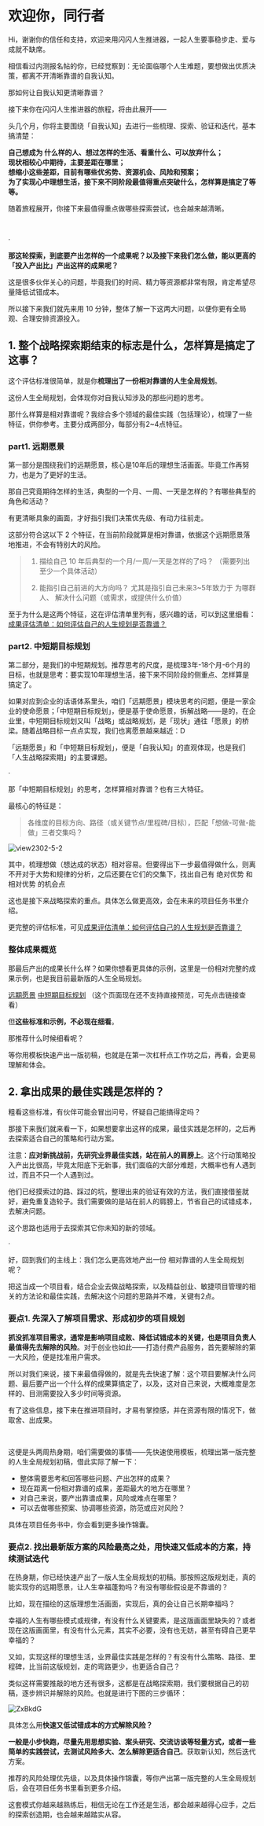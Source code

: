 # 欢迎你，同行者

Hi，谢谢你的信任和支持，欢迎来用闪闪人生推进器，一起人生要事稳步走、爱与成就不缺席。

相信看过内测报名帖的你，已经觉察到：无论面临哪个人生难题，要想做出优质决策，都离不开清晰靠谱的自我认知。


那如何让自我认知更清晰靠谱？

接下来你在闪闪人生推进器的旅程，将由此展开——

头几个月，你将主要围绕「自我认知」去进行一些梳理、探索、验证和迭代，基本搞清楚：

**自己想成为 什么样的人、想过怎样的生活、看重什么、可以放弃什么；<br />
现状相较心中期待，主要差距在哪里；<br />
想缩小这些差距，目前有哪些优劣势、资源机会、风险和预案；<br />
为了实现心中理想生活，接下来不同阶段最值得重点突破什么，怎样算是搞定了等等。**

随着旅程展开，你接下来最值得重点做哪些探索尝试，也会越来越清晰。

<br />

·

**那这轮探索，到底要产出怎样的一个成果呢？以及接下来我们怎么做，能以更高的「投入产出比」产出这样的成果呢？**

这是很多伙伴关心的问题，毕竟我们的时间、精力等资源都非常有限，肯定希望尽量降低试错成本。

所以接下来我们就先来用 10 分钟，整体了解一下这两大问题，以便你更有全局观、合理安排资源投入。

## 1. 整个战略探索期结束的标志是什么，怎样算是搞定了这事？

这个评估标准很简单，就是你**梳理出了一份相对靠谱的人生全局规划**。

这份人生全局规划，会体现你对自我认知涉及的那些问题的思考。


那什么样算是相对靠谱呢？我综合多个领域的最佳实践（包括理论），梳理了一些特征，供你参考。主要分成两部分，每部分有2~4点特征。

### part1. 远期愿景

第一部分是围绕我们的远期愿景，核心是10年后的理想生活画面。毕竟工作再努力，也是为了更好的生活。

那自己究竟期待怎样的生活，典型的一个月、一周、一天是怎样的？有哪些典型的角色和活动？

有更清晰具象的画面，才好指引我们决策优先级、有动力往前走。


这部分符合这以下 2 个特征，在当前阶段就算是相对靠谱，依据这个远期愿景落地推进，不会有特别大的风险。

> 1. 描绘自己 10 年后典型的一个月/一周/一天是怎样的了吗？
> （需要列出至少一个具体活动）
> 
> 2. 能指引自己前进的大方向吗？
> 尤其是指引自己未来3~5年致力于 为哪群人、
> 解决什么问题（或需求，或提供什么价值）

至于为什么是这两个特征，这在评估清单里列有，感兴趣的话，可以到这里细看：[成果评估清单：⁡⁢‬⁣‌​‍⁢​﻿​⁣⁤⁤⁢​⁡﻿⁡‍⁣‌​​‌⁤⁤﻿​‬‬⁢​⁢⁣‍​‬​​⁣​​​​​⁡‬​如何评估自己的人生规划是否靠谱？ ](/project/checklist)

### part2. 中短期目标规划

第二部分，是我们的中短期规划。推荐思考的尺度，是梳理3年-18个月-6个月的目标，也就是思考：要实现10年理想生活，接下来不同阶段的侧重点、怎样算是搞定了。

如果对应到企业的话语体系里头，咱们「远期愿景」模块思考的问题，便是一家企业的使命愿景；「中短期目标规划」，便是基于使命愿景，拆解战略——是的，在企业里，中短期目标规划又叫「战略」或战略规划，是「现状」通往「愿景」的桥梁。随着战略目标一点点实现，我们也离愿景越来越近：D

「远期愿景」和「中短期目标规划」，便是「自我认知」的直观体现，也是我们「人生战略探索期」的主要课题。

·

那「中短期目标规划」的思考，怎样算相对靠谱？也有三大特征。

最核心的特征是：

> 各维度的目标方向、路径（或关键节点/里程碑/目标），匹配「想做-可做-能做」三者交集吗？


![view2302-5-2](https://cdn.sunnyhuang.net/share/view2302-5-5.png?x-oss-process=image/watermark,t_3,fill_1,padx_200,pady_200,text_6Zeq6Zeq5Lq655Sf,rotate_330 ':size=240')

其中，梳理想做（想达成的状态）相对容易。但要得出下一步最值得做什么，则离不开对于大势和规律的分析，之后还要在它们的交集下，找出自己有 绝对优势 和 相对优势 的机会点

这也是接下来战略探索的重点。具体怎么做更高效，会在未来的项目任务书里介绍。

更完整的评估标准，可见[成果评估清单：⁡⁢‬⁣‌​‍⁢​﻿​⁣⁤⁤⁢​⁡﻿⁡‍⁣‌​​‌⁤⁤﻿​‬‬⁢​⁢⁣‍​‬​​⁣​​​​​⁡‬​如何评估自己的人生规划是否靠谱？ ](/project/checklist) 

### 整体成果概览

那最后产出的成果长什么样？如果你想看更具体的示例，这里是一份相对完整的成果示例，也是我目前最新版的人生全局规划。

[‍远期愿景](https://sunnylife.feishu.cn/wiki/wikcnEy7dsfx0hrcc7RJ123xceg?sheet=DQo4ZU)
[‍‬‍‌⁡‌﻿⁣‍​⁤‬‬​‌⁡⁢﻿﻿​⁤​‍‬‌⁣‍‬​‌‬⁡​​⁣⁤‍‬⁢⁢​‬​​​⁣⁤‌‌﻿中短期目标规划](https://sunnylife.feishu.cn/wiki/wikcnEy7dsfx0hrcc7RJ123xceg?sheet=y4zfOl) （这个页面现在还不支持直接预览，可先点击链接查看）


但**这些标准和示例，不必现在细看**。

那推荐什么时候细看呢？

等你用模板快速产出一版初稿，也就是在第一次杠杆点工作坊之后，再看，会更易理解和体会。

## 2. 拿出成果的最佳实践是怎样的？

粗看这些标准，有伙伴可能会冒出问号，怀疑自己能搞得定吗？

那接下来我们就来看一下，如果想要拿出这样的成果，最佳实践是怎样的，之后再去探索适合自己的策略和行动方案。

注意：**应对新挑战前，先研究业界最佳实践，站在前人的肩膀上**。这个行动策略投入产出比很高，毕竟太阳底下无新事，我们面临的大部分难题，大概率也有人遇到过，而且不只一个人遇到过。

他们已经摸索过的路、踩过的坑，整理出来的验证有效的方法，我们直接借鉴就好，避免重复造轮子。我们需要做的是站在前人的肩膀上，节省自己的试错成本，去解决问题。

这个思路也适用于去探索其它你未知的新的领域。

·

好，回到我们的主线上：我们怎么更高效地产出一份 相对靠谱的人生全局规划呢？

把这当成一个项目看，结合企业去做战略探索，以及精益创业、敏捷项目管理的相关的方法论和最佳实践，去解决这个问题的思路并不难，关键有2点。


### 要点1. 先深入了解项目需求、形成初步的项目规划



**抓没抓准项目需求，通常是影响项目成败、降低试错成本的关键，也是项目负责人最值得先去解除的风险**。对于创业也如此——打造付费产品服务，首先要解除的第一大风险，便是找准用户需求。


所以对我们来说，接下来最值得做的，就是先去快速了解：这个项目要解决什么问题、最后要产出一个什么样的成果算搞定了，以及，这对自己来说，大概难度是怎样的、目测需要投入多少时间等资源。

有了这些信息，接下来在推进项目时，才易有掌控感，并在资源有限的情况下，做取舍、出成果。

<br />

这便是头两周热身期，咱们需要做的事情——先快速使用模板，梳理出第一版完整的人生全局规划初稿，借此实际了解一下：
- 整体需要思考和回答哪些问题、产出怎样的成果？
- 现在距离一份相对靠谱的成果，差距最大的地方在哪里？
- 对自己来说，要产出靠谱成果，风险或难点在哪里？
- 可以去做哪些预案、协调哪些资源，防范或应对风险？

具体在项目任务书中，你会看到更多操作锦囊。

### 要点2. 找出最新版方案的风险最高之处，用快速又低成本的方案，持续测试迭代

在热身期，你已经快速产出了一版人生全局规划的初稿。那按照这版规划走，真的能实现你的远期愿景，让人生幸福蓬勃吗？有没有哪些假设是不靠谱的？

比如，现在描绘的这版理想生活画面，实现后，真的会让自己长期幸福吗？

幸福的人生有哪些模式或规律，有没有什么关键要素，是这版画面里缺失的？或者现在这版画面里，有没有什么元素，其实不必要，没有也无妨，甚至有碍自己更早幸福的？

又如，实现这样的理想生活，业界最佳实践是怎样的？有没有什么策略、路径、里程碑，比当前这版规划，走的弯路更少，也更适合自己？

类似这样需要推敲的地方还有很多，这都是在战略探索期，我们要根据自己的初稿，逐步辨识并解除的风险。也就是进行下图的三步循环：

![ZxBkdG](https://cdn.sunnyhuang.net/share/ZxBkdG.png/webp)


具体怎么用**快速又低试错成本的方式解除风险？**

**一般是小步快跑，尽量先用思想实验、案头研究、交流访谈等轻量方式，或者一些简单的实践尝试，去测试风险多大、怎么解除更适合自己**。获取新认知，然后迭代方案。

推荐的风险处理优先级，以及具体操作锦囊，等你产出第一版完整的人生全局规划后，会在项目任务书里看到更多介绍。




这套模式你越来越熟练后，相信无论在工作还是生活，都会越来越得心应手，之后的探索创造期，也会越来越踏实从容。

